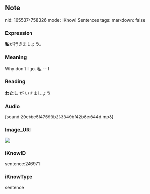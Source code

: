## Note
nid: 1655374758326
model: iKnow! Sentences
tags: 
markdown: false

### Expression
<b>私</b>が行きましょう。

### Meaning
Why don't I go.
私 -- I

### Reading
<b>わたし</b> が いきましょう

### Audio
[sound:29ebbe5f47593b233349bf42b8ef644d.mp3]

### Image_URI
<img src="58ab6b30caa9fd22dc9673d0863aef46.jpg">

### iKnowID
sentence:246971

### iKnowType
sentence
